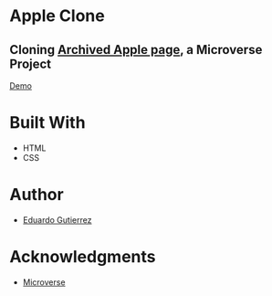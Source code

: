 # Apple Clone

## Cloning [Archived Apple page](https://web.archive.org/web/20140301004610/http://www.apple.com/), a Microverse Project

[Demo](https://rawcdn.githack.com/fedgut/apple-clone/70e3a0818559e7eb74fe7d1aa9bf26478801dd43/index.html)

# Built With
- HTML
- CSS

# Author
- [Eduardo Gutierrez](https://github.com/fedgut)

# Acknowledgments
- [Microverse](https://microverse.org)
